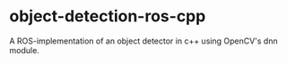 # object-detection-ros-cpp
A ROS-implementation of an object detector in c++ using OpenCV's dnn module.

